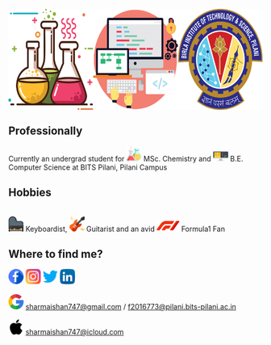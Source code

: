 <p align="center">
<img src="https://github.com/iamishansharma/iamishansharma/blob/master/Banner.jpg" align="center" width="600" height="200">
</p>

## Professionally
Currently an undergrad student for <img src="https://github.com/iamishansharma/iamishansharma/blob/master/Icons/flask.png" width="30" height="30"> MSc. Chemistry and <img src="https://github.com/iamishansharma/iamishansharma/blob/master/Icons/monitor.png" width="30" height="20"> B.E. Computer Science at BITS Pilani, Pilani Campus

## Hobbies
<br /> <img src="https://github.com/iamishansharma/iamishansharma/blob/master/Icons/piano.png" width="30" height="30"> Keyboardist, <img src="https://github.com/iamishansharma/iamishansharma/blob/master/Icons/electric-guitar.png" width="30" height="30"> Guitarist and an avid   <img src="https://github.com/iamishansharma/iamishansharma/blob/master/Icons/f1.png" width="45" height="23"> Formula1 Fan

## Where to find me?

[<img src="https://github.com/iamishansharma/iamishansharma/blob/master/Icons/facebook.png" width="30" height="30">](https://www.facebook.com/Capt.ishan.sharma/) [<img src="https://github.com/iamishansharma/iamishansharma/blob/master/Icons/instagram-sketched.png" width="30" height="30">](https://www.instagram.com/captainishansharma/) 
[<img src="https://github.com/iamishansharma/iamishansharma/blob/master/Icons/twitter.png" width="30" height="30">](https://twitter.com/iamishansharma)
[<img src="https://github.com/iamishansharma/iamishansharma/blob/master/Icons/linkedin.png" width="30" height="30">](https://www.linkedin.com/in/iamishansharma/)<br />
<br /> <img src="https://github.com/iamishansharma/iamishansharma/blob/master/Icons/brands-and-logotypes.png" width="30" height="30"> sharmaishan747@gmail.com / f2016773@pilani.bits-pilani.ac.in <br />
<br /> <img src="https://github.com/iamishansharma/iamishansharma/blob/master/Icons/company.png" width="30" height="30"> sharmaishan747@icloud.com
